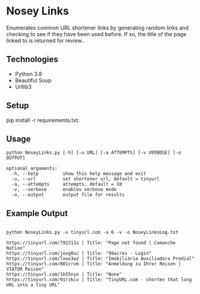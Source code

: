# Nosey Links
Enumerates common URL shortener links by generating random links
and checking to see if they have been used before. 
If so, the title of the page linked to is returned for review..
	
## Technologies
* Python 3.8
* Beautiful Soup
* Urllib3
	
## Setup
pip install -r requirements.txt:

## Usage
```
python NoseyLinks.py [-h] [-u URL] [-a ATTEMPTS] [-v VERBOSE] [-o OUTPUT]

optional arguments:
  -h, --help         show this help message and exit
  -u, --url          set shortener url, default = tinyurl
  -a, --attempts     attempts, default = 10
  -v, --verbose      enables verbose mode
  -o, --output       output file for results
```

## Example Output
```

python NoseyLinks.py -u tinyurl.com -a 6 -v -o NoseyLinksLog.txt

https://tinyurl.com/792211s | Title: "Page not found | Comanche Nation"
https://tinyurl.com/joxg0uc | Title: "99acres - Login"
https://tinyurl.com/lxwx3wz | Title: "Imobiliária Auxiliadora Predial"
https://tinyurl.com/001crv6 | Title: "Anmeldung zu Ihrer Reisen | VIATOR Reisen"
https://tinyurl.com/1b55nyo | Title: "None"
https://tinyurl.com/91rzkcv | Title: "TinyURL.com - shorten that long URL into a tiny URL"
```
